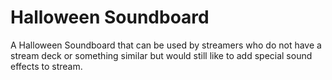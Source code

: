 # Halloween Soundboard
 A Halloween Soundboard that can be used by streamers who do not have a stream deck or something similar but would still like to add special sound effects to stream. 
